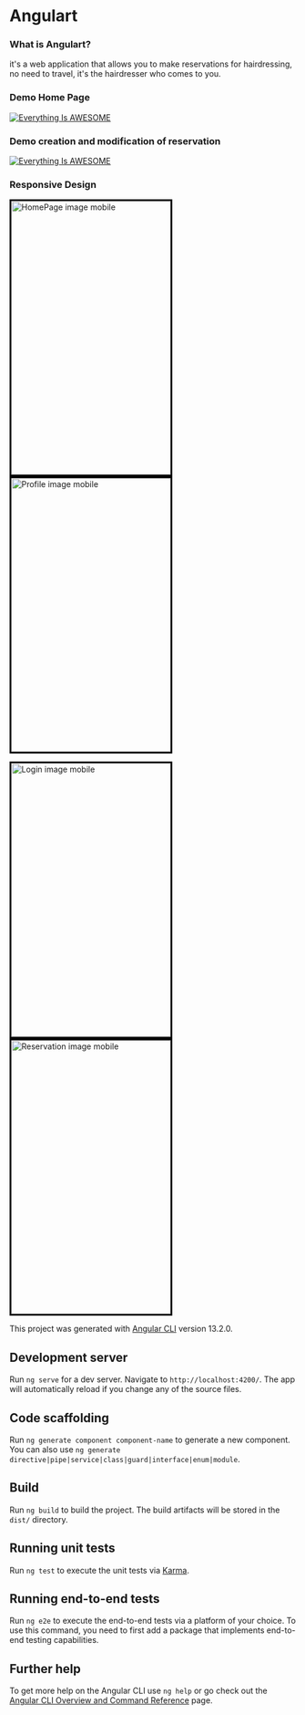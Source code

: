 # Angulart

### What is Angulart?
it's a web application that allows you to make reservations for hairdressing, no need to travel, 
it's the hairdresser who comes to you.

### Demo Home Page
[![Everything Is AWESOME](https://videoapi-muybridge.vimeocdn.com/animated-thumbnails/image/15a257e6-8051-41d8-9e04-3ba6282f02e9.gif?ClientID=vimeo-core-prod&Date=1650096117&Signature=f20089c865dd8b3c2f8bbb9a3a20e9db3f6acd0f)](https://youtu.be/FKoXAXE4vCc "Angulart : HomePage")

### Demo creation and modification of reservation
[![Everything Is AWESOME](https://videoapi-muybridge.vimeocdn.com/animated-thumbnails/image/45d3079e-dbb4-48ea-b389-780c638168d0.gif?ClientID=vimeo-core-prod&Date=1650099120&Signature=c958b13bcdc586b68a3f746fedee869de7353a58)](https://youtu.be/lUXYPXgbeEg "Angulart : Creation et modification d'une Réservation")

### Responsive Design
<p>
<img src="https://i.imgur.com/59bZxCq.png" width=280 height=480 style="border: 3px solid black" alt="HomePage image mobile"/>&emsp;
<img src="https://imgur.com/Wbp9t9j.png" width=280 height=480 style="border: 3px solid black" alt="Profile image mobile"/>
</p>
<p>
<img src="https://imgur.com/oTelS1K.png" width=280 height=480 style="border: 3px solid black" alt="Login image mobile"/>&emsp;
<img src="https://imgur.com/e2huiqt.png" width=280 height=480 style="border: 3px solid black" alt="Reservation image mobile"/>
</p>

This project was generated with [Angular CLI](https://github.com/angular/angular-cli) version 13.2.0.

## Development server

Run `ng serve` for a dev server. Navigate to `http://localhost:4200/`. The app will automatically reload if you change any of the source files.

## Code scaffolding

Run `ng generate component component-name` to generate a new component. You can also use `ng generate directive|pipe|service|class|guard|interface|enum|module`.

## Build

Run `ng build` to build the project. The build artifacts will be stored in the `dist/` directory.

## Running unit tests

Run `ng test` to execute the unit tests via [Karma](https://karma-runner.github.io).

## Running end-to-end tests

Run `ng e2e` to execute the end-to-end tests via a platform of your choice. To use this command, you need to first add a package that implements end-to-end testing capabilities.

## Further help

To get more help on the Angular CLI use `ng help` or go check out the [Angular CLI Overview and Command Reference](https://angular.io/cli) page.
